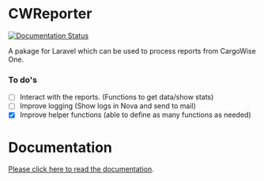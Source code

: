 # CWReporter

[![Documentation Status](https://readthedocs.org/projects/cwreporter/badge/?version=latest)](https://cwreporter.readthedocs.io/en/latest/?badge=latest)

A pakage for Laravel which can be used to process reports from CargoWise One.

### To do's

- [ ] Interact with the reports. (Functions to get data/show stats)
- [ ] Improve logging (Show logs in Nova and send to mail)
- [x] Improve helper functions (able to define as many functions as needed)

# Documentation

[Please click here to read the documentation](www.cwreporter.rtfd.io).
